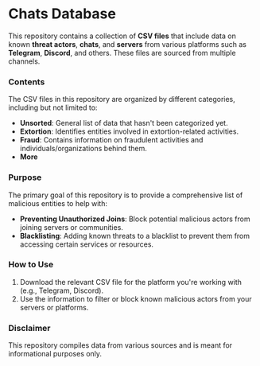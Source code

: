 # Chats Database

This repository contains a collection of **CSV files** that include data on known **threat actors**, **chats**, and **servers** from various platforms such as **Telegram**, **Discord**, and others. These files are sourced from multiple channels.

### Contents
The CSV files in this repository are organized by different categories, including but not limited to:
- **Unsorted**: General list of data that hasn't been categorized yet.
- **Extortion**: Identifies entities involved in extortion-related activities.
- **Fraud**: Contains information on fraudulent activities and individuals/organizations behind them.
- **More**

### Purpose
The primary goal of this repository is to provide a comprehensive list of malicious entities to help with:
- **Preventing Unauthorized Joins**: Block potential malicious actors from joining servers or communities.
- **Blacklisting**: Adding known threats to a blacklist to prevent them from accessing certain services or resources.

### How to Use
1. Download the relevant CSV file for the platform you're working with (e.g., Telegram, Discord).
2. Use the information to filter or block known malicious actors from your servers or platforms.

### Disclaimer
This repository compiles data from various sources and is meant for informational purposes only.
